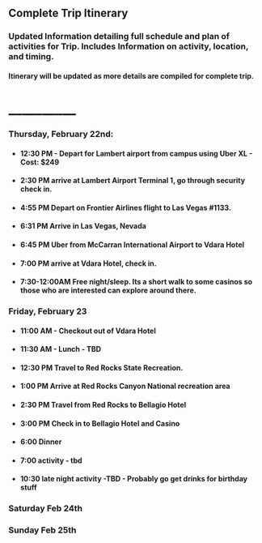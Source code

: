 ## Complete Trip Itinerary
### Updated Information detailing full schedule and plan of activities for Trip. Includes Information on activity, location, and timing.
#### Itinerary will be updated as more details are compiled for complete trip.
# __________
### Thursday, February 22nd:
* #### 12:30 PM - Depart for Lambert airport from campus using Uber XL - Cost: $249
* #### 2:30 PM arrive at Lambert Airport Terminal 1, go through security check in.
* #### 4:55 PM Depart on Frontier Airlines flight to Las Vegas #1133.
* #### 6:31 PM Arrive in Las Vegas, Nevada
* #### 6:45 PM Uber from McCarran International Airport to Vdara Hotel
* #### 7:00 PM arrive at Vdara Hotel, check in.
* #### 7:30-12:00AM Free night/sleep. Its a short walk to some casinos so those who are interested can explore around there.
### Friday, February 23
* #### 11:00 AM - Checkout out of Vdara Hotel
* #### 11:30 AM - Lunch - TBD
* #### 12:30 PM Travel to Red Rocks State Recreation.
* #### 1:00 PM Arrive at Red Rocks Canyon National recreation area
* #### 2:30 PM Travel from Red Rocks to Bellagio Hotel
* #### 3:00 PM Check in to Bellagio Hotel and Casino
* #### 6:00 Dinner
* #### 7:00 activity - tbd
* #### 10:30 late night activity -TBD - Probably go get drinks for birthday stuff
### Saturday Feb 24th
### Sunday Feb 25th
